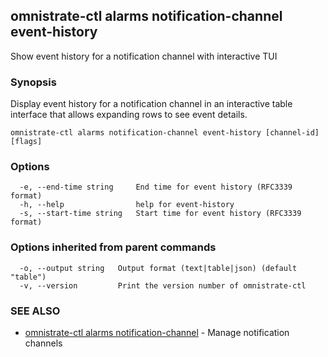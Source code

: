 ## omnistrate-ctl alarms notification-channel event-history

Show event history for a notification channel with interactive TUI

### Synopsis

Display event history for a notification channel in an interactive table interface that allows expanding rows to see event details.

```
omnistrate-ctl alarms notification-channel event-history [channel-id] [flags]
```

### Options

```
  -e, --end-time string     End time for event history (RFC3339 format)
  -h, --help                help for event-history
  -s, --start-time string   Start time for event history (RFC3339 format)
```

### Options inherited from parent commands

```
  -o, --output string   Output format (text|table|json) (default "table")
  -v, --version         Print the version number of omnistrate-ctl
```

### SEE ALSO

- [omnistrate-ctl alarms notification-channel](omnistrate-ctl_alarms_notification-channel.md) - Manage notification channels
